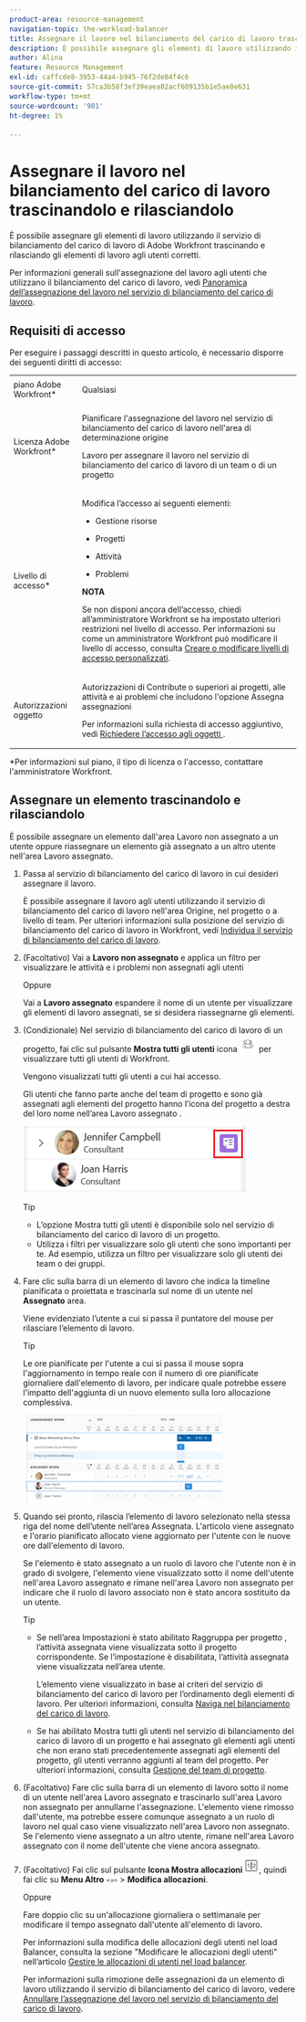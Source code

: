 ```yaml
---
product-area: resource-management
navigation-topic: the-workload-balancer
title: Assegnare il lavoro nel bilanciamento del carico di lavoro trascinandolo e rilasciandolo
description: È possibile assegnare gli elementi di lavoro utilizzando il servizio di bilanciamento del carico di lavoro di Adobe Workfront trascinando e rilasciando gli elementi di lavoro agli utenti corretti.
author: Alina
feature: Resource Management
exl-id: caffcde8-3953-44a4-b945-76f2de84f4c6
source-git-commit: 57ca3b58f3ef39eaea82acf609135b1e5ae8e631
workflow-type: tm+mt
source-wordcount: '901'
ht-degree: 1%

---
```


# Assegnare il lavoro nel bilanciamento del carico di lavoro trascinandolo e rilasciandolo

<!--remove production and preview preferences at release-->

È possibile assegnare gli elementi di lavoro utilizzando il servizio di bilanciamento del carico di lavoro di Adobe Workfront trascinando e rilasciando gli elementi di lavoro agli utenti corretti.

Per informazioni generali sull&#39;assegnazione del lavoro agli utenti che utilizzano il bilanciamento del carico di lavoro, vedi [Panoramica dell’assegnazione del lavoro nel servizio di bilanciamento del carico di lavoro](../../resource-mgmt/workload-balancer/assign-work-in-workload-balancer.md).

## Requisiti di accesso

Per eseguire i passaggi descritti in questo articolo, è necessario disporre dei seguenti diritti di accesso:

<table style="table-layout:auto"> 
 <col> 
 <col> 
 <tbody> 
  <tr> 
   <td role="rowheader">piano Adobe Workfront*</td> 
   <td> <p>Qualsiasi </p> </td> 
  </tr> 
  <tr> 
   <td role="rowheader">Licenza Adobe Workfront*</td> 
   <td> <p>Pianificare l'assegnazione del lavoro nel servizio di bilanciamento del carico di lavoro nell'area di determinazione origine</p>
   <p>Lavoro per assegnare il lavoro nel servizio di bilanciamento del carico di lavoro di un team o di un progetto</p>
 </td> 
  </tr> 
  <tr> 
   <td role="rowheader">Livello di accesso*</td> 
   <td> <p>Modifica l’accesso ai seguenti elementi:</p> 
    <ul> 
     <li> <p>Gestione risorse</p> </li> 
     <li> <p>Progetti</p> </li> 
     <li> <p>Attività</p> </li> 
     <li> <p>Problemi</p> </li> 
    </ul> <p><b>NOTA</b>

Se non disponi ancora dell’accesso, chiedi all’amministratore Workfront se ha impostato ulteriori restrizioni nel livello di accesso. Per informazioni su come un amministratore Workfront può modificare il livello di accesso, consulta <a href="../../administration-and-setup/add-users/configure-and-grant-access/create-modify-access-levels.md" class="MCXref xref">Creare o modificare livelli di accesso personalizzati</a>.</p> </td>
</tr> 
  <tr> 
   <td role="rowheader">Autorizzazioni oggetto</td> 
   <td> <p>Autorizzazioni di Contribute o superiori ai progetti, alle attività e ai problemi che includono l'opzione Assegna assegnazioni</p> <p>Per informazioni sulla richiesta di accesso aggiuntivo, vedi <a href="../../workfront-basics/grant-and-request-access-to-objects/request-access.md" class="MCXref xref">Richiedere l’accesso agli oggetti </a>.</p> </td> 
  </tr> 
 </tbody> 
</table>

&#42;Per informazioni sul piano, il tipo di licenza o l&#39;accesso, contattare l&#39;amministratore Workfront.

## Assegnare un elemento trascinandolo e rilasciandolo

È possibile assegnare un elemento dall&#39;area Lavoro non assegnato a un utente oppure riassegnare un elemento già assegnato a un altro utente nell&#39;area Lavoro assegnato.

1. Passa al servizio di bilanciamento del carico di lavoro in cui desideri assegnare il lavoro.

   È possibile assegnare il lavoro agli utenti utilizzando il servizio di bilanciamento del carico di lavoro nell&#39;area Origine, nel progetto o a livello di team. Per ulteriori informazioni sulla posizione del servizio di bilanciamento del carico di lavoro in Workfront, vedi [Individua il servizio di bilanciamento del carico di lavoro](../../resource-mgmt/workload-balancer/locate-workload-balancer.md).

1. (Facoltativo) Vai a **Lavoro non assegnato** e applica un filtro per visualizzare le attività e i problemi non assegnati agli utenti

   Oppure

   Vai a **Lavoro assegnato** espandere il nome di un utente per visualizzare gli elementi di lavoro assegnati, se si desidera riassegnarne gli elementi.

1. (Condizionale) Nel servizio di bilanciamento del carico di lavoro di un progetto, fai clic sul pulsante **Mostra tutti gli utenti** icona ![](assets/show-all-users-icon-project-workload-balancer.png) per visualizzare tutti gli utenti di Workfront.

   Vengono visualizzati tutti gli utenti a cui hai accesso.

   Gli utenti che fanno parte anche del team di progetto e sono già assegnati agli elementi del progetto hanno l’icona del progetto a destra del loro nome nell’area Lavoro assegnato .

   ![](assets/user-on-the-project-indicator-highlighted-project-workload-balancer.png)


   >[!TIP]
   >
   >* L’opzione Mostra tutti gli utenti è disponibile solo nel servizio di bilanciamento del carico di lavoro di un progetto.
   >* Utilizza i filtri per visualizzare solo gli utenti che sono importanti per te. Ad esempio, utilizza un filtro per visualizzare solo gli utenti dei team o dei gruppi.




1. Fare clic sulla barra di un elemento di lavoro che indica la timeline pianificata o proiettata e trascinarla sul nome di un utente nel **Assegnato** area.

   Viene evidenziato l’utente a cui si passa il puntatore del mouse per rilasciare l’elemento di lavoro.

   >[!TIP]
   >
   >Le ore pianificate per l&#39;utente a cui si passa il mouse sopra l&#39;aggiornamento in tempo reale con il numero di ore pianificate giornaliere dall&#39;elemento di lavoro, per indicare quale potrebbe essere l&#39;impatto dell&#39;aggiunta di un nuovo elemento sulla loro allocazione complessiva.

   ![](assets/drag-drop-item-from-unassigned-to-assigned-wb-nwe-350x152.png)

1. Quando sei pronto, rilascia l’elemento di lavoro selezionato nella stessa riga del nome dell’utente nell’area Assegnata. L&#39;articolo viene assegnato e l&#39;orario pianificato allocato viene aggiornato per l&#39;utente con le nuove ore dall&#39;elemento di lavoro.

   Se l&#39;elemento è stato assegnato a un ruolo di lavoro che l&#39;utente non è in grado di svolgere, l&#39;elemento viene visualizzato sotto il nome dell&#39;utente nell&#39;area Lavoro assegnato e rimane nell&#39;area Lavoro non assegnato per indicare che il ruolo di lavoro associato non è stato ancora sostituito da un utente.

   >[!TIP]
   >
   >* Se nell’area Impostazioni è stato abilitato Raggruppa per progetto , l’attività assegnata viene visualizzata sotto il progetto corrispondente. Se l’impostazione è disabilitata, l’attività assegnata viene visualizzata nell’area utente.
      >
      >
      >     L’elemento viene visualizzato in base ai criteri del servizio di bilanciamento del carico di lavoro per l’ordinamento degli elementi di lavoro. Per ulteriori informazioni, consulta [Naviga nel bilanciamento del carico di lavoro](../../resource-mgmt/workload-balancer/navigate-the-workload-balancer.md).
   >
   >
   >* Se hai abilitato Mostra tutti gli utenti nel servizio di bilanciamento del carico di lavoro di un progetto e hai assegnato gli elementi agli utenti che non erano stati precedentemente assegnati agli elementi del progetto, gli utenti verranno aggiunti al team del progetto. Per ulteriori informazioni, consulta [Gestione del team di progetto](../../manage-work/projects/planning-a-project/manage-project-team.md).



1. (Facoltativo) Fare clic sulla barra di un elemento di lavoro sotto il nome di un utente nell&#39;area Lavoro assegnato e trascinarlo sull&#39;area Lavoro non assegnato per annullarne l&#39;assegnazione. L&#39;elemento viene rimosso dall&#39;utente, ma potrebbe essere comunque assegnato a un ruolo di lavoro nel qual caso viene visualizzato nell&#39;area Lavoro non assegnato. Se l&#39;elemento viene assegnato a un altro utente, rimane nell&#39;area Lavoro assegnato con il nome dell&#39;utente che viene ancora assegnato.
1. (Facoltativo) Fai clic sul pulsante **Icona Mostra allocazioni** ![](assets/show-allocations-icon-small.png), quindi fai clic su **Menu Altro** ![](assets/qs-more-menu.png) > **Modifica allocazioni**.

   <!--
   (make sure these are still called this, and that the icon has not changed)
   -->
   Oppure

   Fare doppio clic su un&#39;allocazione giornaliera o settimanale per modificare il tempo assegnato dall&#39;utente all&#39;elemento di lavoro.

   Per informazioni sulla modifica delle allocazioni degli utenti nel load Balancer, consulta la sezione &quot;Modificare le allocazioni degli utenti&quot; nell’articolo [Gestire le allocazioni di utenti nel load balancer](../../resource-mgmt/workload-balancer/manage-user-allocations-workload-balancer.md).

   Per informazioni sulla rimozione delle assegnazioni da un elemento di lavoro utilizzando il servizio di bilanciamento del carico di lavoro, vedere [Annullare l’assegnazione del lavoro nel servizio di bilanciamento del carico di lavoro](../../resource-mgmt/workload-balancer/unassign-work-in-workload-balancer.md).

